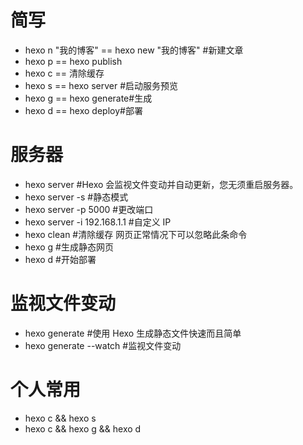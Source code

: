 # 简写

- hexo n "我的博客" == hexo new "我的博客" #新建文章
- hexo p == hexo publish
- hexo c == 清除缓存
- hexo s == hexo server #启动服务预览
- hexo g == hexo generate#生成
- hexo d == hexo deploy#部署

# 服务器

- hexo server #Hexo 会监视文件变动并自动更新，您无须重启服务器。
- hexo server -s #静态模式
- hexo server -p 5000 #更改端口
- hexo server -i 192.168.1.1 #自定义 IP
- hexo clean #清除缓存 网页正常情况下可以忽略此条命令
- hexo g #生成静态网页
- hexo d #开始部署

# 监视文件变动

- hexo generate #使用 Hexo 生成静态文件快速而且简单
- hexo generate --watch #监视文件变动

# 个人常用

- hexo c && hexo s
- hexo c && hexo g && hexo d
